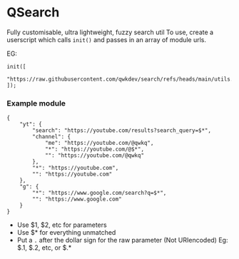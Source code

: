 # QSearch
Fully customisable, ultra lightweight, fuzzy search util
To use, create a userscript which calls `init()` and passes in an array of module urls.

EG:
```
init([
    "https://raw.githubusercontent.com/qwkdev/search/refs/heads/main/utils.json"
]);
```

### Example module

```
{
	"yt": {
		"search": "https://youtube.com/results?search_query=$*",
		"channel": {
			"me": "https://youtube.com/@qwkq",
			"*": "https://youtube.com/@$*",
			"": "https://youtube.com/@qwkq"
		},
		"*": "https://youtube.com",
		"": "https://youtube.com"
	},
	"g": {
		"*": "https://www.google.com/search?q=$*",
		"": "https://www.google.com"
	}
}
```

- Use $1, $2, etc for parameters
- Use $* for everything unmatched
- Put a `.` after the dollar sign for the raw parameter (Not URIencoded)
Eg: $.1, $.2, etc, or $.*
